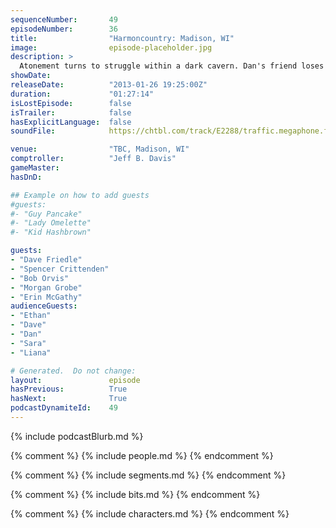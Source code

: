 ```yaml
---
sequenceNumber:       49
episodeNumber:        36
title:                "Harmoncountry: Madison, WI"
image:                episode-placeholder.jpg
description: >
  Atonement turns to struggle within a dark cavern. Dan's friend loses an appendage. His Improv mentor is there, but Jeff is leaving?! The audience shouts weird things! Latinos are everywhere!
showDate:             
releaseDate:          "2013-01-26 19:25:00Z"
duration:             "01:27:14"
isLostEpisode:        false
isTrailer:            false
hasExplicitLanguage:  false
soundFile:            https://chtbl.com/track/E2288/traffic.megaphone.fm/STA3478816529.mp3?updated=1554336943

venue:                "TBC, Madison, WI"
comptroller:          "Jeff B. Davis"
gameMaster:           
hasDnD:               

## Example on how to add guests
#guests:
#- "Guy Pancake"
#- "Lady Omelette"
#- "Kid Hashbrown"

guests:
- "Dave Friedle"
- "Spencer Crittenden"
- "Bob Orvis"
- "Morgan Grobe"
- "Erin McGathy"
audienceGuests:
- "Ethan"
- "Dave"
- "Dan"
- "Sara"
- "Liana"

# Generated.  Do not change:
layout:               episode
hasPrevious:          True
hasNext:              True
podcastDynamiteId:    49
---
```


{% include podcastBlurb.md %}

{% comment %}
{% include people.md %}
{% endcomment %}

{% comment %}
{% include segments.md %}
{% endcomment %}

{% comment %}
{% include bits.md %}
{% endcomment %}

{% comment %}
{% include characters.md %}
{% endcomment %}
